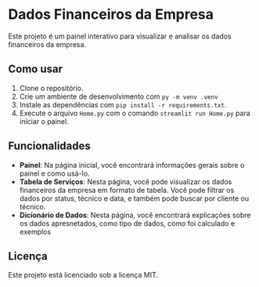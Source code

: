 # Dados Financeiros da Empresa

Este projeto é um painel interativo para visualizar e analisar os dados financeiros da empresa.

## Como usar

1. Clone o repositório.
2. Crie um ambiente de desenvolvimento com `py -m venv .venv`
3. Instale as dependências com `pip install -r requirements.txt`.
4. Execute o arquivo `Home.py` com o comando `streamlit run Home.py` para iniciar o painel.

## Funcionalidades

- **Painel**: Na página inicial, você encontrará informações gerais sobre o painel e como usá-lo.
- **Tabela de Serviços**: Nesta página, você pode visualizar os dados financeiros da empresa em formato de tabela. Você pode filtrar os dados por status, técnico e data, e também pode buscar por cliente ou técnico.
- **Dicionário de Dados**: Nesta página, você encontrará explicações sobre os dados apresnetados, como tipo de dados, como foi calculado e exemplos

## Licença

Este projeto está licenciado sob a licença MIT.
